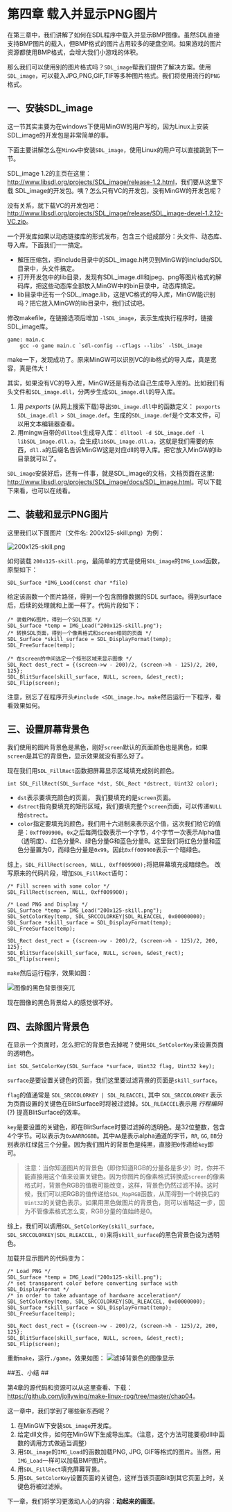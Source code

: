 # 第四章 载入并显示PNG图片 #


在第三章中，我们讲解了如何在SDL程序中载入并显示BMP图像。虽然SDL直接支持BMP图片的载入，但BMP格式的图片占用较多的硬盘空间。如果游戏的图片资源都使用BMP格式，会增大我们小游戏的体积。

那么我们可以使用别的图片格式吗？`SDL_image`帮我们提供了解决方案。使用`SDL_image`，可以载入JPG,PNG,GIF,TIF等多种图片格式。我们将使用流行的`PNG`格式。

## 一、安装SDL_image ##

这一节其实主要为在windows下使用MinGW的用户写的，因为Linux上安装SDL_image的开发包是非常简单的事。

下面主要讲解怎么在`MinGw`中安装`SDL_image`，使用Linux的用户可以直接跳到下一节。

SDL_image 1.2的主页在这里：<http://www.libsdl.org/projects/SDL_image/release-1.2.html>，我们要从这里下载 SDL_image的开发包。咦？怎么只有VC的开发包，没有MinGW的开发包呢？

没有关系，就下载VC的开发包吧：<http://www.libsdl.org/projects/SDL_image/release/SDL_image-devel-1.2.12-VC.zip>。

一个开发库如果以动态链接库的形式发布，包含三个组成部分：头文件、动态库、导入库。下面我们一一搞定。

- 解压压缩包，把include目录中的SDL_image.h拷贝到MinGW的include/SDL目录中，头文件搞定。
- 打开开发包中的lib目录，发现有SDL_image.dll和jpeg、png等图片格式的解码库，把这些动态库全部放入MinGW中的bin目录中，动态库搞定。
- lib目录中还有一个SDL_image.lib，这是VC格式的导入库，MinGW能识别吗？把它放入MinGW的lib目录中，我们试试吧。

修改makefile，在链接选项后增加 `-lSDL_image`，表示生成执行程序时，链接SDL_image库。

    game: main.c
        gcc -o game main.c `sdl-config --cflags --libs` -lSDL_image

make一下，发现成功了。原来MinGW可以识别VC的lib格式的导入库，真是宽容，真是伟大！

其实，如果没有VC的导入库，MinGW还是有办法自己生成导入库的。比如我们有头文件和`SDL_image.dll`，分两步生成`SDL_image.dll`的导入库。

1. 用 *pexports* (从网上搜索下载)导出`SDL_image.dll`中的函数定义： `pexports SDL_image.dll > SDL_image.def`。生成的`SDL_image.def`是个文本文件，可以用文本编辑器查看。
2. 用mingw自带的`dlltool`生成导入库： `dlltool -d SDL_image.def -l libSDL_image.dll.a`，会生成`libSDL_image.dll.a`，这就是我们需要的东西，`dll.a`的后缀名告诉MinGW这是对应dll的导入库。把它放入MinGW的lib目录就可以了。

`SDL_image`安装好后，还有一件事，就是SDL_image的文档，文档页面在这里: <http://www.libsdl.org/projects/SDL_image/docs/SDL_image.html>。可以下载下来看，也可以在线看。

## 二、装载和显示PNG图片 ##

这里我们以下面图片（文件名: 200x125-skill.png）为例：

![200x125-skill.png](http://upload-images.jianshu.io/upload_images/121239-60095c38a2582487.png)


如何装载 `200x125-skill.png`，最简单的方式是使用`SDL_image`的`IMG_Load`函数，原型如下：

    SDL_Surface *IMG_Load(const char *file)

给定该函数一个图片路径，得到一个包含图像数据的SDL surface。得到surface后，后续的处理就和上面一样了。代码片段如下：

    /* 装载PNG图片，得到一个SDL页面 */
    SDL_Surface *temp = IMG_Load("200x125-skill.png");
    /* 转换SDL页面，得到一个像素格式和screen相同的页面 */
    SDL_Surface *skill_surface = SDL_DisplayFormat(temp);
    SDL_FreeSurface(temp);

    /* 在screen的中间选定一个矩形区域来显示图像 */
    SDL_Rect dest_rect = {(screen->w - 200)/2, (screen->h - 125)/2, 200, 125};
    SDL_BlitSurface(skill_surface, NULL, screen, &dest_rect);
    SDL_Flip(screen);

注意，别忘了在程序开头`#include <SDL_image.h>`。`make`然后运行一下程序，看看效果如何。

## 三、设置屏幕背景色 ##

我们使用的图片背景色是黑色，刚好`screen`默认的页面颜色也是黑色，如果`screen`是其它的背景色，显示效果就没有那么好了。

现在我们用`SDL_FillRect`函数把屏幕显示区域填充成别的颜色。

    int SDL_FillRect(SDL_Surface *dst, SDL_Rect *dstrect, Uint32 color);

- `dst`表示要填充颜色的页面， 我们要填充的是`screen`页面。
- `dstrect`指向要填充的矩形区域，我们要填充整个`screen`页面，可以传递`NULL`给`dstrect`。
- `color`指定要填充的颜色，我们用十六进制来表示这个值，这次我们给它的值是：`0xff009900`。`0x`之后每两位数表示一个字节，4个字节一次表示Alpha值（透明度）、红色分量R、绿色分量G和蓝色分量B。这里我们将红色分量和蓝色分量置为0，而绿色分量是`0x99`。因此`0xff009900`表示一个暗绿色。

综上，`SDL_FillRect(screen, NULL, 0xff009900);`将把屏幕填充成暗绿色。
改写原来的代码片段，增加`SDL_FillRect`语句：

    /* Fill screen with some color */
    SDL_FillRect(screen, NULL, 0xff009900);

    /* Load PNG and Display */
    SDL_Surface *temp = IMG_Load("200x125-skill.png");
    SDL_SetColorKey(temp, SDL_SRCCOLORKEY|SDL_RLEACCEL, 0x00000000);
    SDL_Surface *skill_surface = SDL_DisplayFormat(temp);
    SDL_FreeSurface(temp);

    SDL_Rect dest_rect = {(screen->w - 200)/2, (screen->h - 125)/2, 200, 125};
    SDL_BlitSurface(skill_surface, NULL, screen, &dest_rect);
    SDL_Flip(screen);

`make`然后运行程序，效果如图：

![图像的黑色背景很突兀](http://upload-images.jianshu.io/upload_images/121239-9d7f22abe0c05ae2.jpg)

现在图像的黑色背景给人的感觉很不好。

## 四、去除图片背景色 ##

在显示一个页面时，怎么把它的背景色去掉呢？使用`SDL_SetColorKey`来设置页面的透明色。

    int SDL_SetColorKey(SDL_Surface *surface, Uint32 flag, Uint32 key);

`surface`是要设置关键色的页面，我们这里要过滤背景的页面是`skill_surface`。

`flag`的值通常是 `SDL_SRCCOLORKEY | SDL_RLEACCEL`, 其中 `SDL_SRCCOLORKEY` 表示为页面设置的关键色在BlitSurface时将被过滤掉。`SDL_RLEACCEL`表示用 *行程编码* (?) 提高BlitSurface的效率。

`key`是要设置的关键色，即在BlitSurface时要过滤掉的透明色。是32位整数，包含4个字节。可以表示为`0xAARRGGBB`。其中`AA`是表示alpha通道的字节，`RR`, `GG`, `BB`分别表示红绿蓝三个分量。因为我们图片的背景色是纯黑，直接把`0`传递给`key`即可。

> 注意：当你知道图片的背景色（即你知道RGB的分量各是多少）时，你并不能直接用这个值来设置关键色。因为你图片的像素格式转换成`screen`的像素格式时，背景色RGB的值极可能改变，这样，背景色仍然过滤不掉。这时候，我们可以把RGB的值传递给`SDL_MapRGB`函数，从而得到一个转换后的`Uint32`的关键色表示。如果用黑色做图片的背景色，则可以省略这一步，因为不管像素格式怎么变，RGB分量的值始终是0。

综上，我们可以调用`SDL_SetColorKey(skill_surface, SDL_SRCCOLORKEY|SDL_RLEACCEL, 0)`来将`skill_surface`的黑色背景色设为透明色。

加载并显示图片的代码变为：

    /* Load PNG */
    SDL_Surface *temp = IMG_Load("200x125-skill.png");
    /* set transparent color before converting surface with SDL_DisplayFormat */
    /* in order to take advantage of hardware acceleration*/
    SDL_SetColorKey(temp, SDL_SRCCOLORKEY|SDL_RLEACCEL, 0x00000000);
    SDL_Surface *skill_surface = SDL_DisplayFormat(temp);
    SDL_FreeSurface(temp);

    SDL_Rect dest_rect = {(screen->w - 200)/2, (screen->h - 125)/2, 200, 125};
    SDL_BlitSurface(skill_surface, NULL, screen, &dest_rect);
    SDL_Flip(screen);

重新`make`，运行`./game`，效果如图：
![滤掉背景色的图像显示](http://upload-images.jianshu.io/upload_images/121239-d19f9f363a7fa72f.jpg)

##五、小结 ##

第4章的源代码和资源可以从这里查看、下载： <https://github.com/jollywing/make-linux-rpg/tree/master/chap04>。

这一章中，我们学到了哪些新东西呢？

1. 在MinGW下安装`SDL_image`开发库。
2. 给定dll文件，如何在MinGW下生成导出库。（注意，这个方法可能要视dll中函数的调用方式做适当调整）
3. 用`SDL_image`的`IMG_Load`的函数加载PNG, JPG, GIF等格式的图片。当然，用`IMG_Load`一样可以加载BMP图片。
4. 用`SDL_FillRect`填充屏幕背景。
5. 用`SDL_SetColorKey`设置页面的关键色，这样当该页面Blit到其它页面上时，关键色将被过滤掉。

下一章，我们将学习更激动人心的内容：**动起来的画面**。


